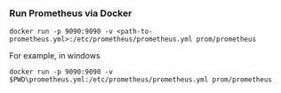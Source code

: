### Run Prometheus via Docker

```
docker run -p 9090:9090 -v <path-to-prometheus.yml>:/etc/prometheus/prometheus.yml prom/prometheus
```
For example, in windows
```
docker run -p 9090:9090 -v $PWD\prometheus.yml:/etc/prometheus/prometheus.yml prom/prometheus
```

